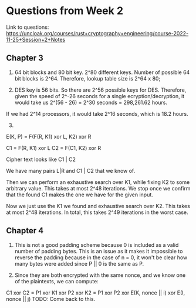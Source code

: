 # Questions from Week 2
Link to questions: https://uncloak.org/courses/rust+cryptography+engineering/course-2022-11-25+Session+2+Notes

## Chapter 3
1. 64 bit blocks and 80 bit key. 2^80 different keys. Number of possible 64 bit blocks is 2^64. Therefore, lookup table size is 2^64 x 80;

2.  DES key is 56 bits. So there are 2^56 possible keys for DES. Therefore, given the speed of 2^-26 seconds for a single ecryption/decryption,
it would take us 2^(56 - 26) = 2^30 seconds = 298,261.62 hours.

If we had 2^14 processors, it would take 2^16 seconds, which is 18.2 hours.

3.
E(K, P) = F(F(R, K1) xor L, K2) xor R

C1 = F(R, K1) xor L
C2 = F(C1, K2) xor R

Cipher text looks like C1 | C2

We have many pairs L|R and C1 | C2 that we know of.

Then we can perform an exhaustive search over K1, while fixing K2 to some arbitrary value. This takes at most 2^48 iterations. We stop once we confirm that
the found C1 makes the one we have for the given input.

Now we just use the K1 we found and exhaustive search over K2. This takes at most 2^48 iterations. In total, this takes 2^49 iterations in the worst case.

## Chapter 4
1. This is not a good padding scheme because 0 is included as a valid number of padding bytes. This is an issue as it makes it impossible to reverse the padding because in the
case of n = 0, it won't be clear how many bytes were added since P || 0 is the same as P.

2. Since they are both encrypted with the same nonce, and we know one of the plaintexts, we can compute:

C1 xor C2 = P1 xor K1 xor P2 xor K2 = P1 xor P2 xor E(K, nonce || i) xor E(I, nonce || j) TODO: Come back to this.


